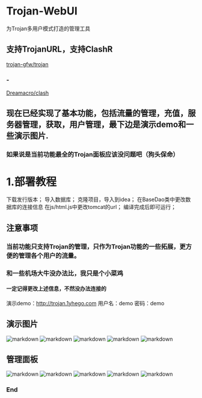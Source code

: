 # Trojan-WebUI
为Trojan多用户模式打造的管理工具
## 支持TrojanURL，支持ClashR
[trojan-gfw/trojan](https://github.com/trojan-gfw/trojan "trojan-gfw/trojan")
### -
[Dreamacro/clash](https://github.com/Dreamacro/clash "Dreamacro/clash")

## 现在已经实现了基本功能，包括流量的管理，充值，服务器管理，获取，用户管理，最下边是演示demo和一些演示图片.
### 如果说是当前功能最全的Trojan面板应该没问题吧（狗头保命）
# 1.部署教程
下载发行版本；
导入数据库；
克隆项目，导入到idea；
在BaseDao类中更改数据库的连接信息
在js/html.js中更改tomcat的url；
编译完成后即可运行；
## 注意事项
### 当前功能只支持Trojan的管理，只作为Trojan功能的一些拓展，更方便的管理各个用户的流量。
### 和一些机场大牛没办法比，我只是个小菜鸡
#### 一定记得更改上述信息，不然没办法连接的
演示demo：http://trojan.1yhego.com
用户名：demo
密码：demo
## 演示图片
![markdown](http://qiniu.qxhua21.cn/trojanimg/trojanimg%20%281%29.png)
![markdown](http://qiniu.qxhua21.cn/trojanimg/trojanimg%20%282%29.png)
![markdown](http://qiniu.qxhua21.cn/trojanimg/trojanimg%20%283%29.png)
![markdown](http://qiniu.qxhua21.cn/trojanimg/trojanimg%20%284%29.png)
![markdown](http://qiniu.qxhua21.cn/trojanimg/trojanimg%20%285%29.png)
## 管理面板
![markdown](http://qiniu.qxhua21.cn/trojanimgtro%20%281%29.png)
![markdown](http://qiniu.qxhua21.cn/trojanimgtro%20%282%29.png)
![markdown](http://qiniu.qxhua21.cn/trojanimgtro%20%282%29.png)
![markdown](http://qiniu.qxhua21.cn/trojanimgtro%20%284%29.png)
![markdown](http://qiniu.qxhua21.cn/trojanimgtro%20%285%29.png)


### End
